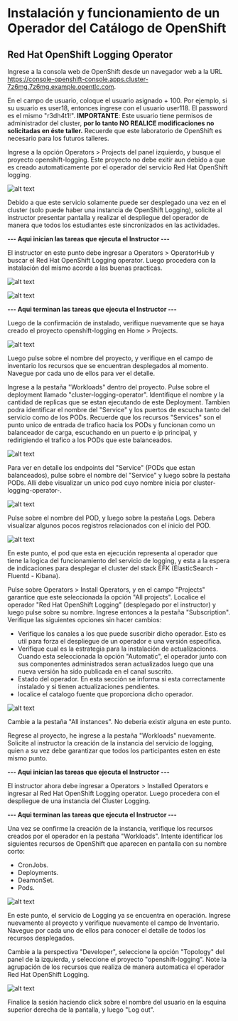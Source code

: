 # Instalación y funcionamiento de un Operador del Catálogo de OpenShift

## Red Hat OpenShift Logging Operator

Ingrese a la consola web de OpenShift desde un navegador web a la URL https://console-openshift-console.apps.cluster-7z6mg.7z6mg.example.opentlc.com.

En el campo de usuario, coloque el usuario asignado + 100. Por ejemplo, si su usuario es user18, entonces ingrese con el usuario user118. El password es el mismo "r3dh4t1!". **IMPORTANTE**: Este usuario tiene permisos de administrador del cluster, **por lo tanto NO REALICE modificaciones no solicitadas en éste taller.** Recuerde que este laboratorio de OpenShift es necesario para los futuros talleres.

Ingrese a la opción Operators > Projects del panel izquierdo, y busque el proyecto openshift-logging. Este proyecto no debe exitir aun debido a que es creado automaticamente por el operador del servicio Red Hat OpenShift logging.

![alt text](images/without_project.png?raw=true)

Debido a que este servicio solamente puede ser desplegado una vez en el cluster (solo puede haber una instancia de OpenShift Logging), solicite al instructor presentar pantalla y realizar el despliegue del operador de manera que todos los estudiantes este sincronizados en las actividades.

**--- Aqui inician las tareas que ejecuta el Instructor ---** 

El instructor en este punto debe ingresar a Operators > OperatorHub y buscar el Red Hat OpenShift Logging operator. Luego procedera con la instalación del mismo acorde a las buenas practicas.

![alt text](images/install_operator.png?raw=true)

![alt text](images/success.png?raw=true)

**--- Aqui terminan las tareas que ejecuta el Instructor ---** 

Luego de la confirmación de instalado, verifique nuevamente que se haya creado el proyecto openshift-logging en Home > Projects.

![alt text](images/project.png?raw=true)

Luego pulse sobre el nombre del proyecto, y verifique en el campo de inventario los recursos que se encuentran desplegados al momento. Navegue por cada uno de ellos para ver el detalle.

Ingrese a la pestaña "Workloads" dentro del proyecto. Pulse sobre el deployment llamado "cluster-logging-operator". Identifique el nombre y la cantidad de replicas que se estan ejecutando de este Deployment. Tambien podra identificar el nombre del "Service" y los puertos de escucha tanto del servicio como de los PODs. Recuerde que los recursos "Services" son el punto unico de entrada de trafico hacia los PODs y funcionan como un balanceador de carga, escuchando en un puerto e ip principal, y redirigiendo el trafico a los PODs que este balanceados.

![alt text](images/workloads.png?raw=true)

Para ver en detalle los endpoints del "Service" (PODs que estan balanceados), pulse sobre el nombre del "Service" y luego sobre la pestaña PODs. Allí debe visualizar un unico pod cuyo nombre inicia por cluster-logging-operator-.

![alt text](images/service_pods.png?raw=true)

Pulse sobre el nombre del POD, y luego sobre la pestaña Logs. Debera visualizar algunos pocos registros relacionados con el inicio del POD.

![alt text](images/logs.png?raw=true)

En este punto, el pod que esta en ejecución representa al operador que tiene la logica del funcionamiento del servicio de logging, y esta a la espera de indicaciones para desplegar el cluster del stack EFK (ElasticSearch - Fluentd - Kibana).

Pulse sobre Operators > Install Operators, y en el campo "Projects" garantice que este seleccionada la opción "All projects". Localice el operador "Red Hat OpenShift Logging" (desplegado por el instructor) y luego pulse sobre su nombre. Ingrese entonces a la pestaña "Subscription". Verifique las siguientes opciones sin hacer cambios:

* Verifique los canales a los que puede suscribir dicho operador. Esto es util para forza el despliegue de un operador e una versión especifica.
* Verifique cual es la estrategia para la instalación de actualizaciones. Cuando esta seleccionada la opción "Automatic", el operador junto con sus componentes administrados seran actualizados luego que una nueva versión ha sido publicada en el canal suscrito.
* Estado del operador. En esta sección se informa si esta correctamente instalado y si tienen actualizaciones pendientes.
* localice el catalogo fuente que proporciona dicho operador. 

![alt text](images/subs.png?raw=true)

Cambie a la pestaña "All instances". No deberia existir alguna en este punto.

Regrese al proyecto, he ingrese a la pestaña "Workloads" nuevamente. Solicite al instructor la creación de la instancia del servicio de logging, quien a su vez debe garantizar que todos los participantes esten en éste mismo punto.

**--- Aqui inician las tareas que ejecuta el Instructor ---** 

El instructor ahora debe ingresar a Operators > Installed Operators e ingresar al Red Hat OpenShift Logging operator. Luego procedera con el despliegue de una instancia del Cluster Logging. 

**--- Aqui terminan las tareas que ejecuta el Instructor ---** 

Una vez se confirme la creación de la instancia, verifique los recursos creados por el operador en la pestaña "Workloads". Intente identificar los siguientes recursos de OpenShift que aparecen en pantalla con su nombre corto:

* CronJobs.
* Deployments.
* DeamonSet.
* Pods.

![alt text](images/resources.png?raw=true)

En este punto, el servicio de Logging ya se encuentra en operación. Ingrese nuevamente al proyecto y verifique nuevamente el campo de Inventario. Navegue por cada uno de ellos para conocer el detalle de todos los recursos desplegados.

Cambie a la perspectiva "Developer", seleccione la opción "Topology" del panel de la izquierda, y seleccione el proyecto "openshift-logging". Note la agrupación de los recursos que realiza de manera automatica el operador Red Hat OpenShift Logging.

![alt text](images/topology.png?raw=true)

Finalice la sesión haciendo click sobre el nombre del usuario en la esquina superior derecha de la pantalla, y luego "Log out".
